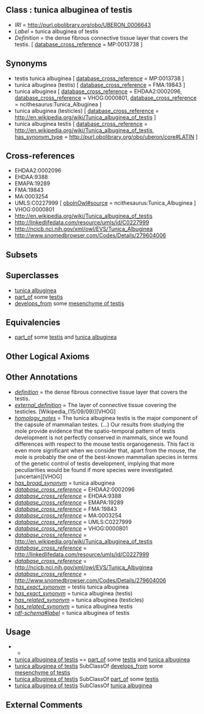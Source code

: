 
## Class : tunica albuginea of testis

 * *IRI* = http://purl.obolibrary.org/obo/UBERON_0006643
 * *Label* = tunica albuginea of testis
 * *Definition* = the dense fibrous connective tissue layer that covers the testis. [ [database_cross_reference](../../ef/oboInOwl#hasDbXref.md) = MP:0013738 ]

## Synonyms

 * testis tunica albuginea [ [database_cross_reference](../../ef/oboInOwl#hasDbXref.md) = MP:0013738 ]
 * tunica albuginea (testis) [ [database_cross_reference](../../ef/oboInOwl#hasDbXref.md) = FMA:19843 ]
 * tunica albuginea [ [database_cross_reference](../../ef/oboInOwl#hasDbXref.md) = EHDAA2:0002096, [database_cross_reference](../../ef/oboInOwl#hasDbXref.md) = VHOG:0000801, [database_cross_reference](../../ef/oboInOwl#hasDbXref.md) = ncithesaurus:Tunica_Albuginea ]
 * tunica albuginea (testicles) [ [database_cross_reference](../../ef/oboInOwl#hasDbXref.md) = http://en.wikipedia.org/wiki/Tunica_albuginea_of_testis ]
 * tunica albuginea testis [ [database_cross_reference](../../ef/oboInOwl#hasDbXref.md) = http://en.wikipedia.org/wiki/Tunica_albuginea_of_testis, [has_synonym_type](../../pe/oboInOwl#hasSynonymType.md) = http://purl.obolibrary.org/obo/uberon/core#LATIN ]

## Cross-references

 * EHDAA2:0002096
 * EHDAA:9388
 * EMAPA:19289
 * FMA:19843
 * MA:0003254
 * UMLS:C0227999 [ [oboInOwl#source](../../ce/oboInOwl#source.md) = ncithesaurus:Tunica_Albuginea ]
 * VHOG:0000801
 * http://en.wikipedia.org/wiki/Tunica_albuginea_of_testis
 * http://linkedlifedata.com/resource/umls/id/C0227999
 * http://ncicb.nci.nih.gov/xml/owl/EVS/Tunica_Albuginea
 * http://www.snomedbrowser.com/Codes/Details/279604006

## Subsets


## Superclasses

 * [tunica albuginea](../../UBERON/10/UBERON_0006610.md)
 * [part_of](../../BFO/50/BFO_0000050.md) some [testis](../../UBERON/73/UBERON_0000473.md)
 * [develops_from](../../RO/02/RO_0002202.md) some [mesenchyme of testis](../../UBERON/12/UBERON_0003312.md)

## Equivalencies

 * [part_of](../../BFO/50/BFO_0000050.md) some [testis](../../UBERON/73/UBERON_0000473.md) and [tunica albuginea](../../UBERON/10/UBERON_0006610.md)

## Other Logical Axioms


## Other Annotations

 * *[definition](../../IAO/15/IAO_0000115.md)* = the dense fibrous connective tissue layer that covers the testis.
 * *[external_definition](../../UBPROP/01/UBPROP_0000001.md)* = The layer of connective tissue covering the testicles. [Wikipedia_(15/09/09)][VHOG]
 * *[homology_notes](../../UBPROP/03/UBPROP_0000003.md)* = The tunica albuginea testis is the major component of the capsule of mammalian testes. (...) Our results from studying the mole provide evidence that the spatio-temporal pattern of testis development is not perfectly conserved in mammals, since we found differences with respect to the mouse testis organogenesis. This fact is even more significant when we consider that, apart from the mouse, the mole is probably the one of the best-known mammalian species in terms of the genetic control of testis development, implying that more peculiarities would be found if more species were investigated.[uncertain][VHOG]
 * *[has_broad_synonym](../../ym/oboInOwl#hasBroadSynonym.md)* = tunica albuginea
 * *[database_cross_reference](../../ef/oboInOwl#hasDbXref.md)* = EHDAA2:0002096
 * *[database_cross_reference](../../ef/oboInOwl#hasDbXref.md)* = EHDAA:9388
 * *[database_cross_reference](../../ef/oboInOwl#hasDbXref.md)* = EMAPA:19289
 * *[database_cross_reference](../../ef/oboInOwl#hasDbXref.md)* = FMA:19843
 * *[database_cross_reference](../../ef/oboInOwl#hasDbXref.md)* = MA:0003254
 * *[database_cross_reference](../../ef/oboInOwl#hasDbXref.md)* = UMLS:C0227999
 * *[database_cross_reference](../../ef/oboInOwl#hasDbXref.md)* = VHOG:0000801
 * *[database_cross_reference](../../ef/oboInOwl#hasDbXref.md)* = http://en.wikipedia.org/wiki/Tunica_albuginea_of_testis
 * *[database_cross_reference](../../ef/oboInOwl#hasDbXref.md)* = http://linkedlifedata.com/resource/umls/id/C0227999
 * *[database_cross_reference](../../ef/oboInOwl#hasDbXref.md)* = http://ncicb.nci.nih.gov/xml/owl/EVS/Tunica_Albuginea
 * *[database_cross_reference](../../ef/oboInOwl#hasDbXref.md)* = http://www.snomedbrowser.com/Codes/Details/279604006
 * *[has_exact_synonym](../../ym/oboInOwl#hasExactSynonym.md)* = testis tunica albuginea
 * *[has_exact_synonym](../../ym/oboInOwl#hasExactSynonym.md)* = tunica albuginea (testis)
 * *[has_related_synonym](../../ym/oboInOwl#hasRelatedSynonym.md)* = tunica albuginea (testicles)
 * *[has_related_synonym](../../ym/oboInOwl#hasRelatedSynonym.md)* = tunica albuginea testis
 * *[rdf-schema#label](../../el/rdf-schema#label.md)* = tunica albuginea of testis

## Usage

 * -
 * [tunica albuginea of testis](../../UBERON/43/UBERON_0006643.md) == [part_of](../../BFO/50/BFO_0000050.md) some [testis](../../UBERON/73/UBERON_0000473.md) and [tunica albuginea](../../UBERON/10/UBERON_0006610.md)
 * [tunica albuginea of testis](../../UBERON/43/UBERON_0006643.md) SubClassOf [develops_from](../../RO/02/RO_0002202.md) some [mesenchyme of testis](../../UBERON/12/UBERON_0003312.md)
 * [tunica albuginea of testis](../../UBERON/43/UBERON_0006643.md) SubClassOf [part_of](../../BFO/50/BFO_0000050.md) some [testis](../../UBERON/73/UBERON_0000473.md)
 * [tunica albuginea of testis](../../UBERON/43/UBERON_0006643.md) SubClassOf [tunica albuginea](../../UBERON/10/UBERON_0006610.md)

## External Comments

